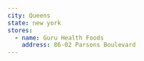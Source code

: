 ```yaml
---
city: Queens
state: new york
stores:
  - name: Guru Health Foods
    address: 86-02 Parsons Boulevard
---
```

